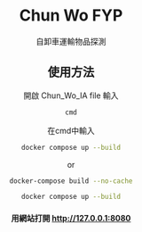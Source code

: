 <h1 align="center"><b>Chun Wo FYP</b></h1>

<p align="center">自卸車運輸物品探測</p>

<main style="text-align: center;">

## 使用方法
 
開啟 Chun_Wo_IA file 輸入
```bash
cmd
```

在cmd中輸入
```bash
docker compose up --build
```
or
```bash
docker-compose build --no-cache
```
```bash
docker compose up --build
```

#### 用網站打開 http://127.0.0.1:8080
</main>




